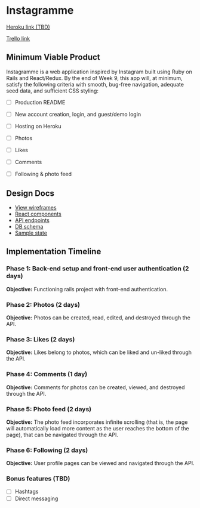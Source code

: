 # Instagramme
[Heroku link (TBD)][heroku]

[Trello link][trello]

[heroku]: http://www.herokuapp.com
[trello]: https://trello.com/b/5D0Wgko3/full-stack-project-instagramme


## Minimum Viable Product
Instagramme is a web application inspired by Instagram built using Ruby on Rails and React/Redux. By the end of Week 9, this app will, at minimum, satisfy the following criteria with smooth, bug-free navigation, adequate seed data, and sufficient CSS styling:
- [ ] Production README
- [ ] New account creation, login, and guest/demo login
- [ ] Hosting on Heroku
- [ ] Photos
- [ ] Likes
- [ ] Comments
- [ ] Following & photo feed


## Design Docs
* [View wireframes][wireframes]
* [React components][components]
* [API endpoints][api-endpoints]
* [DB schema][schema]
* [Sample state][sample-state]

[wireframes]: /wireframes
[components]: component-hierarchy.md
[sample-state]: sample-state.md
[api-endpoints]: api-endpoints.md
[schema]: schema.md


## Implementation Timeline

### Phase 1: Back-end setup and front-end user authentication (2 days)

**Objective:** Functioning rails project with front-end authentication.

### Phase 2: Photos (2 days)

**Objective:** Photos can be created, read, edited, and destroyed through the API.

### Phase 3: Likes (2 days)

**Objective:** Likes belong to photos, which can be liked and un-liked through the API.

### Phase 4: Comments (1 day)

**Objective:** Comments for photos can be created, viewed, and destroyed through the API.

### Phase 5: Photo feed (2 days)

**Objective:** The photo feed incorporates infinite scrolling (that is, the page will automatically load more content as the user reaches the bottom of the page), that can be navigated through the API.

### Phase 6: Following (2 days)

**Objective:** User profile pages can be viewed and navigated through the API.

### Bonus features (TBD)
- [ ] Hashtags
- [ ] Direct messaging
